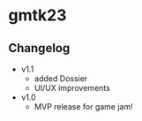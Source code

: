# gmtk23

## Changelog

- v1.1
    - added Dossier
    - UI/UX improvements
- v1.0
    - MVP release for game jam!
